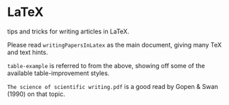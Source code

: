 LaTeX
=====

tips and tricks for writing articles in LaTeX.

Please read `writingPapersInLatex` as the main document, giving many TeX and text hints.

`table-example` is referred to from the above, showing off some of the available table-improvement styles.

`The science of scientific writing.pdf` is a good read by Gopen & Swan (1990) on that topic.


